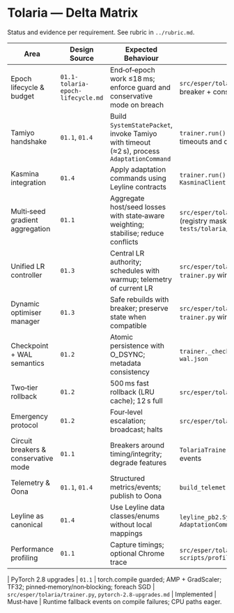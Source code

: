 # Tolaria — Delta Matrix

Status and evidence per requirement. See rubric in `../rubric.md`.

| Area | Design Source | Expected Behaviour | Prototype Evidence | Status | Severity | Notes |
| --- | --- | --- | --- | --- | --- | --- |
| Epoch lifecycle & budget | `01.1-tolaria-epoch-lifecycle.md` | End‑of‑epoch work ≤18 ms; enforce guard and conservative mode on breach | `src/esper/tolaria/trainer.py` (budget knobs + breaker + conservative fallback) | Implemented | Must‑have | Budgets enforced with breaker + telemetry escalation; conservative mode entered automatically. |
| Tamiyo handshake | `01.1`, `01.4` | Build `SystemStatePacket`, invoke Tamiyo with timeout (≈2 s), process `AdaptationCommand` | `trainer.run()` wraps Tamiyo/Kasmina calls with timeouts and conservative fallback | Implemented | Should‑have | Timeouts convert to conservative commands; security/HMAC handled upstream. |
| Kasmina integration | `01.4` | Apply adaptation commands using Leyline contracts | `trainer.run()` calls `KasminaClient.apply_command` | Implemented | Should‑have | Minimal application path with timeout + warning events; no escalation/broadcast. |
| Multi‑seed gradient aggregation | `01.1` | Aggregate host/seed losses with state‑aware weighting; stabilise; reduce conflicts | `src/esper/tolaria/aggregation.py`, `trainer.py` (registry masks + attribution), `tests/tolaria/test_aggregation_attribution.py` | Implemented | Must‑have | Seed-aware aggregation using Kasmina’s `SeedParameterRegistry` masks; teacher gradients split by attribution weights (dataloader or Kasmina.attribute_batch); PCGrad optional; per‑seed telemetry (weight/norm/share/conflicts/alpha/mask). |
| Unified LR controller | `01.3` | Central LR authority; schedules with warmup; telemetry of current LR | `src/esper/tolaria/lr_controller.py`, `trainer.py` wiring | Implemented | Must‑have | Policies: constant/cosine/step with optional warmup; metrics `tolaria.lr_controller.*`. |
| Dynamic optimiser manager | `01.3` | Safe rebuilds with breaker; preserve state when compatible | `src/esper/tolaria/optimizer_manager.py`, `trainer.py` wiring | Implemented | Should‑have | Rebuild fence via settings; metrics for rebuilds/failures/skips/latency. |
| Checkpoint + WAL semantics | `01.2` | Atomic persistence with O_DSYNC; metadata consistency | `trainer._checkpoint()` saves torch state + `wal.json` | Partially Implemented | Should‑have | WAL exists; no O_DSYNC/atomicity guarantees; single last‑checkpoint only. |
| Two‑tier rollback | `01.2` | 500 ms fast rollback (LRU cache); 12 s full | `src/esper/tolaria/rollback.py`, `trainer.py` | Partially Implemented | Must‑have | Fast in‑mem LRU snapshots + full restore with deadline; metrics present; shared signaling/broadcast pending. |
| Emergency protocol | `01.2` | Four‑level escalation; broadcast; halts | `src/esper/tolaria/emergency.py`, `trainer.py` | Partially Implemented | Must‑have | Levels and L4 halt wired (tests); broadcast stubbed; no cross‑process signaling. |
| Circuit breakers & conservative mode | `01.1` | Breakers around timing/integrity; degrade features | `TolariaTrainer` breaker + conservative mode events | Implemented | Must‑have | Breaker tracks failures; conservative mode emits telemetry + priority hint. |
| Telemetry & Oona | `01.1`, `01.4` | Structured metrics/events; publish to Oona | `build_telemetry_packet`, `publish_history()` | Implemented | Should‑have | Priority hint in packets; Weatherlight routes HIGH/CRITICAL to emergency stream. |
| Leyline as canonical | `01.4` | Use Leyline data classes/enums without local mappings | `leyline_pb2.SystemStatePacket`, `AdaptationCommand` | Implemented | Must‑have | Contracts respected in prototype. |
| Performance profiling | `01.1` | Capture timings; optional Chrome trace | `src/esper/tolaria/profiler.py` hooks; `scripts/profile_tolaria.py` | Partially Implemented | Nice‑to‑have | Epoch‑scope traces via env; external harness available. |

| PyTorch 2.8 upgrades | `01.1` | torch.compile guarded; AMP + GradScaler; TF32; pinned‑memory/non‑blocking; foreach SGD | `src/esper/tolaria/trainer.py`, `pytorch-2.8-upgrades.md` | Implemented | Must‑have | Runtime fallback events on compile failures; CPU paths eager.
